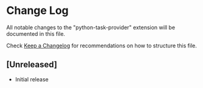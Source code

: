 # Change Log

All notable changes to the "python-task-provider" extension will be documented in this file.

Check [Keep a Changelog](http://keepachangelog.com/) for recommendations on how to structure this file.

## [Unreleased]

- Initial release